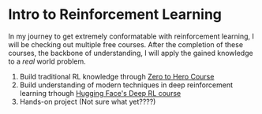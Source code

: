 # Intro to Reinforcement Learning

In my journey to get extremely conformatable with reinforcement learning, I will be checking out multiple free courses. After the completion of these courses, the backbone of understanding, I will apply the gained knowledge to a _real_ world problem.

1. Build traditional RL knowledge through [Zero to Hero Course](https://github.com/Paulescu/hands-on-rl#welcome-to-the-course-)
2. Build understanding of modern techniques in deep reinforcement learning trhough [Hugging Face's Deep RL course](https://huggingface.co/learn/deep-rl-course/en/unit0/introduction)
3. Hands-on project (Not sure what yet????)
